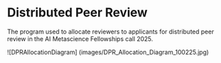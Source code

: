 # Distributed Peer Review
The program used to allocate reviewers to applicants for distributed peer review in the AI Metascience Fellowships call 2025.

![DPRAllocationDiagram]
(images/DPR_Allocation_Diagram_100225.jpg)
